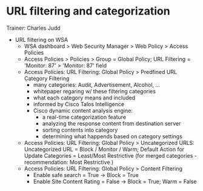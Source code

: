 # URL filtering and categorization

Trainer: Charles Judd


- URL filtering on WSA
  - WSA dashboard > Web Security Manager > Web Policy > Access Policies
  - Access Policies > Policies > Group = Global Policy; URL Filtering = 'Monitor: 87' > 'Monitor: 87' field
  - Access Policies: URL Filtering: Global Policy > Predfined URL Category Filtering
    - many categories: Audit, Advertisement, Alcohol, ...
    - whitepaper regaring w/ these filtering categories
    - what each category means and included
    - informed by Cisco Talos Intelligence
    - Cisco dynamic content analysis engine:
      - a real-time categorization feature
      - analyzing the response content from destination server
      - sorting contents into category
      - determining what happends based on category settings
  - Access Policies: URL Filtering: Global Policy > Uncategorized URLS: Uncategorized URL = Block / Monitor / Warm; Default Action for Update Categories = Least/Most Restrictive (for merged categories - recommendation: Most Restrictive )
  - Access Policies: URL Filtering: Global Policy > Content Filtering
    - Enable safe search = True $\to$ Block = True
    - Enable Site Content Rating = False $\to$ Block = True; Warm = False



